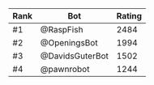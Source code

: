 Rank|Bot|Rating
---|---|---
#1|@RaspFish|2484
#2|@OpeningsBot|1994
#3|@DavidsGuterBot|1502
#4|@pawnrobot|1244
